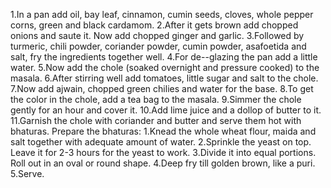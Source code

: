 1.In a pan add oil, bay leaf, cinnamon, cumin seeds, cloves, whole pepper corns, green and black cardamom.
2.After it gets brown add chopped onions and saute it. Now add chopped ginger and garlic.
3.Followed by turmeric, chili powder, coriander powder, cumin powder, asafoetida and salt, fry the ingredients together well.
4.For de--glazing the pan add a little water.
5.Now add the chole (soaked overnight and pressure cooked) to the masala.
6.After stirring well add tomatoes, little sugar and salt to the chole.
7.Now add ajwain, chopped green chilies and water for the base.
8.To get the color in the chole, add a tea bag to the masala.
9.Simmer the chole gently for an hour and cover it.
10.Add lime juice and a dollop of butter to it.
11.Garnish the chole with coriander and butter and serve them hot with bhaturas.
Prepare the bhaturas:
1.Knead the whole wheat flour, maida and salt together with adequate amount of water.
2.Sprinkle the yeast on top. Leave it for 2-3 hours for the yeast to work.
3.Divide it into equal portions. Roll out in an oval or round shape.
4.Deep fry till golden brown, like a puri.
5.Serve.
